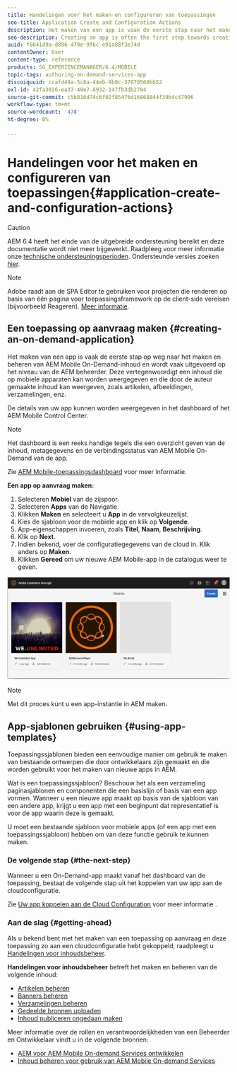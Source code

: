 ```yaml
---
title: Handelingen voor het maken en configureren van toepassingen
seo-title: Application Create and Configuration Actions
description: Het maken van een app is vaak de eerste stap naar het maken en beheren van AEM Mobile On-Demand-inhoud. Volg deze pagina voor meer informatie.
seo-description: Creating an app is often the first step towards creating and managing AEM Mobile On-Demand content. Follow this page to learn more.
uuid: f6b41d9a-d896-479e-9f6c-e91a88f3e74d
contentOwner: User
content-type: reference
products: SG_EXPERIENCEMANAGER/6.4/MOBILE
topic-tags: authoring-on-demand-services-app
discoiquuid: ccafd49a-5c8a-44eb-9b0c-37070560bb52
exl-id: 42fa3026-ea37-40e7-8932-147fb3db2784
source-git-commit: c5b816d74c6f02f85476d16868844f39b4c47996
workflow-type: tm+mt
source-wordcount: '478'
ht-degree: 0%

---
```


# Handelingen voor het maken en configureren van toepassingen{#application-create-and-configuration-actions}

>[!CAUTION]
>
>AEM 6.4 heeft het einde van de uitgebreide ondersteuning bereikt en deze documentatie wordt niet meer bijgewerkt. Raadpleeg voor meer informatie onze [technische ondersteuningsperioden](https://helpx.adobe.com/support/programs/eol-matrix.html). Ondersteunde versies zoeken [hier](https://experienceleague.adobe.com/docs/).

>[!NOTE]
>
>Adobe raadt aan de SPA Editor te gebruiken voor projecten die renderen op basis van één pagina voor toepassingsframework op de client-side vereisen (bijvoorbeeld Reageren). [Meer informatie](/help/sites-developing/spa-overview.md).

## Een toepassing op aanvraag maken {#creating-an-on-demand-application}

Het maken van een app is vaak de eerste stap op weg naar het maken en beheren van AEM Mobile On-Demand-inhoud en wordt vaak uitgevoerd op het niveau van de AEM beheerder. Deze vertegenwoordigt een inhoud die op mobiele apparaten kan worden weergegeven en die door de auteur gemaakte inhoud kan weergeven, zoals artikelen, afbeeldingen, verzamelingen, enz.

De details van uw app kunnen worden weergegeven in het dashboard of het AEM Mobile Control Center.

>[!NOTE]
>
>Het dashboard is een reeks handige tegels die een overzicht geven van de inhoud, metagegevens en de verbindingsstatus van AEM Mobile On-Demand van de app.
>
>Zie [AEM Mobile-toepassingsdashboard](/help/mobile/mobile-apps-ondemand-application-dashboard.md) voor meer informatie.

**Een app op aanvraag maken:**

1. Selecteren **Mobiel** van de zijspoor.
1. Selecteren **Apps** van de Navigatie.
1. Klikken **Maken** en selecteert u **App** in de vervolgkeuzelijst.
1. Kies de sjabloon voor de mobiele app en klik op **Volgende**.
1. App-eigenschappen invoeren, zoals **Titel**, **Naam**, **Beschrijving**.
1. Klik op **Next**.
1. Indien bekend, voer de configuratiegegevens van de cloud in. Klik anders op **Maken**.
1. Klikken **Gereed** om uw nieuwe AEM Mobile-app in de catalogus weer te geven.

![chlimage_1](assets/chlimage_1.gif)

>[!NOTE]
>
>Met dit proces kunt u een app-instantie in AEM maken.

## App-sjablonen gebruiken {#using-app-templates}

Toepassingssjablonen bieden een eenvoudige manier om gebruik te maken van bestaande ontwerpen die door ontwikkelaars zijn gemaakt en die worden gebruikt voor het maken van nieuwe apps in AEM.

Wat is een toepassingssjabloon? Beschouw het als een verzameling paginasjablonen en componenten die een basislijn of basis van een app vormen.
Wanneer u een nieuwe app maakt op basis van de sjabloon van een andere app, krijgt u een app met een beginpunt dat representatief is voor de app waarin deze is gemaakt.

U moet een bestaande sjabloon voor mobiele apps (of een app met een toepassingssjabloon) hebben om van deze functie gebruik te kunnen maken.

### De volgende stap {#the-next-step}

Wanneer u een On-Demand-app maakt vanaf het dashboard van de toepassing, bestaat de volgende stap uit het koppelen van uw app aan de cloudconfiguratie.

Zie [Uw app koppelen aan de Cloud Configuration](/help/mobile/mobile-on-demand-associating-an-on-demand-app-to-cloud-configuration.md) voor meer informatie .

### Aan de slag {#getting-ahead}

Als u bekend bent met het maken van een toepassing op aanvraag en deze toepassing zo aan een cloudconfiguratie hebt gekoppeld, raadpleegt u [Handelingen voor inhoudsbeheer](/help/mobile/mobile-apps-ondemand-manage-content-ondemand.md).

**Handelingen voor inhoudsbeheer** betreft het maken en beheren van de volgende inhoud:

* [Artikelen beheren](/help/mobile/mobile-on-demand-managing-articles.md)
* [Banners beheren](/help/mobile/mobile-on-demand-managing-banners.md)
* [Verzamelingen beheren](/help/mobile/mobile-on-demand-managing-collections.md)
* [Gedeelde bronnen uploaden](/help/mobile/mobile-on-demand-shared-resources.md)
* [Inhoud publiceren ongedaan maken](/help/mobile/mobile-on-demand-publishing-unpublishing.md)

Meer informatie over de rollen en verantwoordelijkheden van een Beheerder en Ontwikkelaar vindt u in de volgende bronnen:

* [AEM voor AEM Mobile On-demand Services ontwikkelen](/help/mobile/aem-mobile-on-demand.md)
* [Inhoud beheren voor gebruik van AEM Mobile On-demand Services](/help/mobile/aem-mobile.md)
